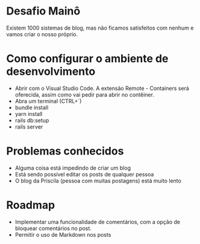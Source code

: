 # Desafio Mainô
Existem 1000 sistemas de blog, mas não ficamos satisfeitos com nenhum e vamos criar o nosso próprio.

# Como configurar o ambiente de desenvolvimento
- Abrir com o Visual Studio Code. A extensão Remote - Containers será oferecida, assim como vai pedir para abrir no contêiner.
- Abra um terminal (CTRL+`)
- bundle install
- yarn install
- rails db:setup
- rails server

# Problemas conhecidos
- Alguma coisa está impedindo de criar um blog
- Está sendo possível editar os posts de qualquer pessoa
- O blog da Priscila (pessoa com muitas postagens) está muito lento

# Roadmap
- Implementar uma funcionalidade de comentários, com a opção de bloquear comentários no post.
- Permitir o uso de Markdown nos posts
